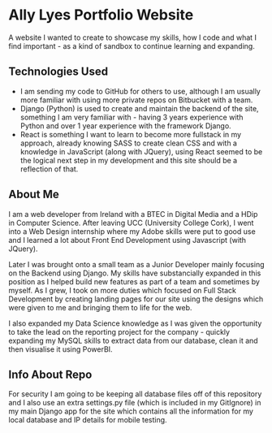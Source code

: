 # Ally Lyes Portfolio Website

A website I wanted to create to showcase my skills, how I code and what I find important - as a kind of sandbox to continue learning and expanding.


## Technologies Used

- I am sending my code to GitHub for others to use, although I am usually more familiar with using more private repos on Bitbucket with a team.
- Django (Python) is used to create and maintain the backend of the site, something I am very familiar with - having 3 years experience with Python and over 1 year experience with the framework Django.
- React is something I want to learn to become more fullstack in my approach, already knowing SASS to create clean CSS and with a knowledge in JavaScript (along with JQuery), using React seemed to be the logical next step in my development and this site should be a reflection of that.


## About Me

I am a web developer from Ireland with a BTEC in Digital Media and a HDip in Computer Science. After leaving UCC (University College Cork), I went into a Web Design internship where my Adobe skills were put to good use and I learned a lot about Front End Development using Javascript (with JQuery).

Later I was brought onto a small team as a Junior Developer mainly focusing on the Backend using Django. My skills have substancially expanded in this position as I helped build new features as part of a team and sometimes by myself. As I grew, I took on more duties which focused on Full Stack Development by creating landing pages for our site using the designs which were given to me and bringing them to life for the web. 

I also expanded my Data Science knowledge as I was given the opportunity to take the lead on the reporting project for the company - quickly expanding my MySQL skills to extract data from our database, clean it and then visualise it using PowerBI. 

## Info About Repo

For security I am going to be keeping all database files off of this repository and I also use an extra settings.py file (which is included in my GitIgnore) in my main Django app for the site which contains all the information for my local database and IP details for mobile testing.